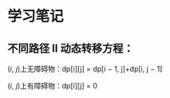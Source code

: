 # 学习笔记



## 不同路径 II 动态转移方程：

(*i*, *j*)上无障碍物：dp\[i][j] = dp[i − 1, j]+dp[i, j − 1] 

(*i*, *j*)上有障碍物：dp\[i][j] = 0



